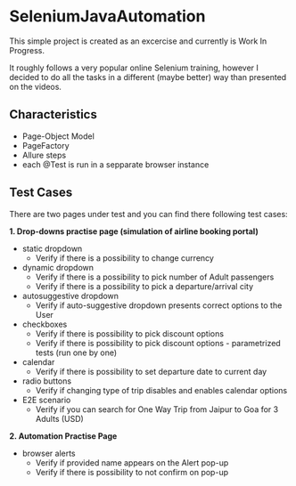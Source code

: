 # SeleniumJavaAutomation

This simple project is created as an excercise and currently is Work In Progress.

It roughly follows a very popular online Selenium training, however I decided to do all the tasks in a different (maybe better) way than presented on the videos.

## Characteristics
- Page-Object Model
- PageFactory
- Allure steps
- each @Test is run in a sepparate browser instance


## Test Cases

There are two pages under test and you can find there following test cases:

**1. Drop-downs practise page (simulation of airline booking portal)**
  - static dropdown
    - Verify if there is a possibility to change currency
  - dynamic dropdown
    - Verify if there is a possibility to pick number of Adult passengers
    - Verify if there is a possibility to pick a departure/arrival city
  - autosuggestive dropdown
    - Verify if auto-suggestive dropdown presents correct options to the User
  - checkboxes
    - Verify if there is possibility to pick discount options
    - Verify if there is possibility to pick discount options - parametrized tests (run one by one)
  - calendar
    - Verify if there is possibility to set departure date to current day
  - radio buttons
    - Verify if changing type of trip disables and enables calendar options
  - E2E scenario
    - Verify if you can search for One Way Trip from Jaipur to Goa for 3 Adults (USD)
    
    
**2. Automation Practise Page**
  - browser alerts
    - Verify if provided name appears on the Alert pop-up
    - Verify if there is possibility to not confirm on pop-up
